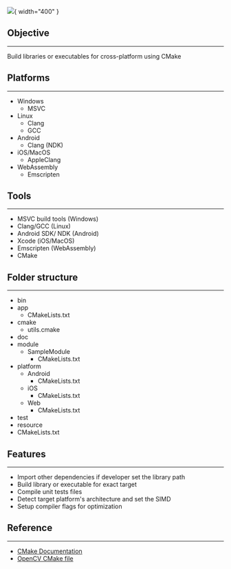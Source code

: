 ![](https://blog.desdelinux.net/wp-content/uploads/2019/07/cmake.jpg){ width="400" }

## Objective
---
Build libraries or executables for cross-platform using CMake

## Platforms
---
- Windows
    - MSVC
- Linux
    - Clang
    - GCC
- Android
    - Clang (NDK)
- iOS/MacOS
    - AppleClang
- WebAssembly
    - Emscripten

## Tools
---
- MSVC build tools (Windows)
- Clang/GCC (Linux)
- Android SDK/ NDK (Android)
- Xcode (iOS/MacOS)
- Emscripten (WebAssembly)
- CMake

## Folder structure
---
- bin
- app
    - CMakeLists.txt
- cmake
    - utils.cmake
- doc
- module
    - SampleModule
      - CMakeLists.txt
- platform
    - Android
      - CMakeLists.txt
    - iOS
      - CMakeLists.txt
    - Web
      - CMakeLists.txt
- test
- resource
- CMakeLists.txt

## Features
---
- Import other dependencies if developer set the library path
- Build library or executable for exact target
- Compile unit tests files
- Detect target platform's architecture and set the SIMD
- Setup compiler flags for optimization

## Reference
---
- [CMake Documentation](https://cmake.org/cmake/help/latest/)
- [OpenCV CMake file](https://github.com/opencv/opencv/blob/master/CMakeLists.txt)
